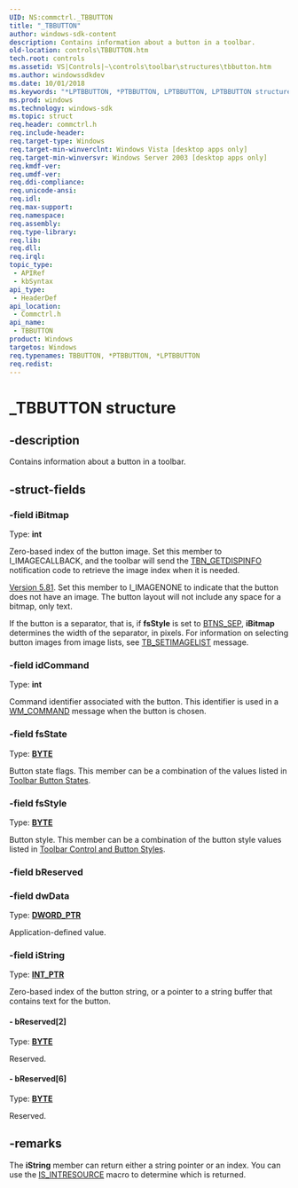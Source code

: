 ```yaml
---
UID: NS:commctrl._TBBUTTON
title: "_TBBUTTON"
author: windows-sdk-content
description: Contains information about a button in a toolbar.
old-location: controls\TBBUTTON.htm
tech.root: controls
ms.assetid: VS|Controls|~\controls\toolbar\structures\tbbutton.htm
ms.author: windowssdkdev
ms.date: 10/01/2018
ms.keywords: "*LPTBBUTTON, *PTBBUTTON, LPTBBUTTON, LPTBBUTTON structure pointer [Windows Controls], PTBBUTTON, PTBBUTTON structure pointer [Windows Controls], TBBUTTON, TBBUTTON structure [Windows Controls], _TBBUTTON, _win32_TBBUTTON, _win32_TBBUTTON_cpp, commctrl/LPTBBUTTON, commctrl/PTBBUTTON, commctrl/TBBUTTON, controls.TBBUTTON, controls._win32_TBBUTTON"
ms.prod: windows
ms.technology: windows-sdk
ms.topic: struct
req.header: commctrl.h
req.include-header: 
req.target-type: Windows
req.target-min-winverclnt: Windows Vista [desktop apps only]
req.target-min-winversvr: Windows Server 2003 [desktop apps only]
req.kmdf-ver: 
req.umdf-ver: 
req.ddi-compliance: 
req.unicode-ansi: 
req.idl: 
req.max-support: 
req.namespace: 
req.assembly: 
req.type-library: 
req.lib: 
req.dll: 
req.irql: 
topic_type:
 - APIRef
 - kbSyntax
api_type:
 - HeaderDef
api_location:
 - Commctrl.h
api_name:
 - TBBUTTON
product: Windows
targetos: Windows
req.typenames: TBBUTTON, *PTBBUTTON, *LPTBBUTTON
req.redist: 
---
```


# _TBBUTTON structure


## -description


Contains information about a button in a toolbar.


## -struct-fields




### -field iBitmap

Type: <b>int</b>

Zero-based index of the button image. Set this member to I_IMAGECALLBACK, and the toolbar will send the <a href="https://msdn.microsoft.com/en-us/library/Bb787268(v=VS.85).aspx">TBN_GETDISPINFO</a> notification code to retrieve the image index when it is needed. 


<a href="https://msdn.microsoft.com/en-us/library/Hh298349(v=VS.85).aspx">Version 5.81</a>. Set this member to I_IMAGENONE to indicate that the button does not have an image. The button layout will not include any space for a bitmap, only text.

If the button is a separator, that is, if <b>fsStyle</b> is set to <a href="https://msdn.microsoft.com/en-us/library/Bb760439(v=VS.85).aspx">BTNS_SEP</a>, <b>iBitmap</b> determines the width of the separator, in pixels. For information on selecting button images from image lists, see <a href="https://msdn.microsoft.com/en-us/library/Bb787433(v=VS.85).aspx">TB_SETIMAGELIST</a> message.


### -field idCommand

Type: <b>int</b>

Command identifier associated with the button. This identifier is used in a <a href="https://msdn.microsoft.com/en-us/library/ms647591(v=VS.85).aspx">WM_COMMAND</a> message when the button is chosen. 


### -field fsState

Type: <b><a href="https://msdn.microsoft.com/en-us/library/Aa383751(v=VS.85).aspx">BYTE</a></b>

Button state flags. This member can be a combination of the values listed in <a href="https://msdn.microsoft.com/en-us/library/Bb760437(v=VS.85).aspx">Toolbar Button States</a>. 


### -field fsStyle

Type: <b><a href="https://msdn.microsoft.com/en-us/library/Aa383751(v=VS.85).aspx">BYTE</a></b>

Button style. This member can be a combination of the button style values listed in <a href="https://msdn.microsoft.com/en-us/library/Bb760439(v=VS.85).aspx">Toolbar Control and Button Styles</a>. 


### -field bReserved

 


### -field dwData

Type: <b><a href="https://msdn.microsoft.com/en-us/library/Aa383751(v=VS.85).aspx">DWORD_PTR</a></b>

Application-defined value. 


### -field iString

Type: <b><a href="https://msdn.microsoft.com/en-us/library/Aa383751(v=VS.85).aspx">INT_PTR</a></b>

Zero-based index of the button string, or a pointer to a string buffer that contains text for the button. 


#### - bReserved[2]

Type: <b><a href="https://msdn.microsoft.com/en-us/library/Aa383751(v=VS.85).aspx">BYTE</a></b>

Reserved. 


#### - bReserved[6]

Type: <b><a href="https://msdn.microsoft.com/en-us/library/Aa383751(v=VS.85).aspx">BYTE</a></b>

Reserved. 


## -remarks



The <b>iString</b> member can return either a string pointer or an index. You can use the <a href="https://msdn.microsoft.com/en-us/library/ms648028(v=VS.85).aspx">IS_INTRESOURCE</a> macro to determine which is returned. 



